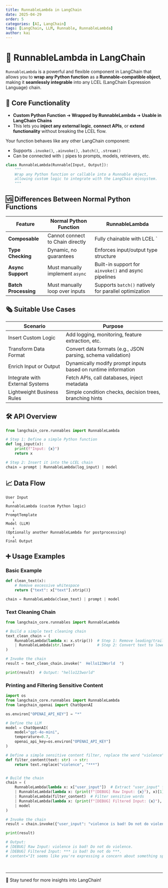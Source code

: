 ```yaml
---
title: RunnableLambda in LangChain
date: 2025-04-29
order: 5
categories: [AI, LangChain]
tags: [LangChain, LLM, Runnable, RunnableLambda]
author: kai
---
```


# 🚀 RunnableLambda in LangChain
`RunnableLambda` is a powerful and flexible component in LangChain that allows you to **wrap any Python function** as a **Runnable-compatible object**,  
making it **seamlessly integrable** into any LCEL (LangChain Expression Language) chain.

## 🧠 Core Functionality

- **Custom Python Function** ➔ **Wrapped by RunnableLambda** ➔ **Usable in LangChain Chains**
- This lets you **inject any external logic**, **connect APIs**, or **extend functionality** without breaking the LCEL flow.

Your function behaves like any other LangChain component:  
- Supports `.invoke()`, `.ainvoke()`, `.batch()`, `.stream()`
- Can be connected with `|` pipes to prompts, models, retrievers, etc.


```python
class RunnableLambda(Runnable[Input, Output]):
    """
    Wrap any Python function or callable into a Runnable object,
    allowing custom logic to integrate with the LangChain ecosystem.
    """
```

## 🆚 Differences Between Normal Python Functions 


| Feature           | Normal Python Function          | RunnableLambda                             |
|-------------------|----------------------------------|--------------------------------------------|
| **Composable**     | Cannot connect to Chain directly | Fully chainable with LCEL `|` syntax   |
| **Type Checking**  | Dynamic, no guarantees        | Enforces input/output type structure   |
| **Async Support**  | Must manually implement `async`| Built-in support for `ainvoke()` and async pipelines |
| **Batch Processing**| Must manually loop over inputs | Supports `batch()` natively for parallel optimization |


## 🗞️ Suitable Use Cases

| Scenario                         | Purpose                                                    |
|-----------------------------------|------------------------------------------------------------|
| Insert Custom Logic              | Add logging, monitoring, feature extraction, etc.          |
| Transform Data Format             | Convert data formats (e.g., JSON parsing, schema validation) |
| Enrich Input or Output            | Dynamically modify prompt inputs based on runtime information |
| Integrate with External Systems   | Fetch APIs, call databases, inject metadata                |
| Lightweight Business Rules        | Simple condition checks, decision trees, branching hints   |


## 🛠️ API Overview

```python
from langchain_core.runnables import RunnableLambda

# Step 1: Define a simple Python function
def log_input(x):
    print(f"Input: {x}")
    return x

# Step 2: Insert it into the LCEL chain
chain = prompt | RunnableLambda(log_input) | model
```


## 📈 Data Flow
```text
User Input
   ↓
RunnableLambda (custom Python logic)
   ↓
PromptTemplate
   ↓
Model (LLM)
   ↓
(Optionally another RunnableLambda for postprocessing)
   ↓
Final Output
```


## ➕ Usage Examples
### Basic Example

```python
def clean_text(x):
    # Remove excessive whitespace
    return {"text": x["text"].strip()}

chain = RunnableLambda(clean_text) | prompt | model
```


### Text Cleaning Chain

```python
from langchain_core.runnables import RunnableLambda

# Build a simple text cleaning chain
text_clean_chain = (
    RunnableLambda(lambda x: x.strip())  # Step 1: Remove leading/trailing whitespace
    | RunnableLambda(str.lower)          # Step 2: Convert text to lowercase
)

# Invoke the chain
result = text_clean_chain.invoke("  Hello123World  ") 

print(result)  # Output: "hello123world"
```

### Printing and Filtering Sensitive Content

```python
import os
from langchain_core.runnables import RunnableLambda
from langchain_openai import ChatOpenAI

os.environ["OPENAI_API_KEY"] = "*" 

# Define the LLM
model = ChatOpenAI(
    model="gpt-4o-mini",
    temperature=0.7,
    openai_api_key=os.environ["OPENAI_API_KEY"]
)

# Define a simple sensitive content filter, replace the word "violence" to "***"
def filter_content(text: str) -> str:
    return text.replace("violence", "***")


# Build the chain
chain = (
    RunnableLambda(lambda x: x["user_input"])  # Extract "user_input" field
    | RunnableLambda(lambda x: (print(f"[DEBUG] Raw Input: {x}"), x)[1])  # Print the intermediate input
    | RunnableLambda(filter_content)  # Filter sensitive words
    | RunnableLambda(lambda x: (print(f"[DEBUG] Filtered Input: {x}"), x)[1])  # Print after filtering
    | model
)

# Invoke the chain
result = chain.invoke({"user_input": "violence is bad! Do not do violence."})

print(result)

# Output:
# [DEBUG] Raw Input: violence is bad! Do not do violence.
# [DEBUG] Filtered Input: *** is bad! Do not do ***.
# content="It seems like you're expressing a concern about something specific. If you could provide more context or clarify what you're referring to, I'd be happy to help or discuss it further!" additional_kwargs={'refusal': None} response_metadata={'token_usage': {'completion_tokens': 35, 'prompt_tokens': 16, 'total_tokens': 51, 'completion_tokens_details': {'accepted_prediction_tokens': 0, 'audio_tokens': 0, 'reasoning_tokens': 0, 'rejected_prediction_tokens': 0}, 'prompt_tokens_details': {'audio_tokens': 0, 'cached_tokens': 0}}, 'model_name': 'gpt-4o-mini-2024-07-18', 'system_fingerprint': 'fp_0392822090', 'finish_reason': 'stop', 'logprobs': None} id='run-c3d0ff33-daf3-4e9a-9172-527240b2bd80-0' usage_metadata={'input_tokens': 16, 'output_tokens': 35, 'total_tokens': 51, 'input_token_details': {'audio': 0, 'cache_read': 0}, 'output_token_details': {'audio': 0, 'reasoning': 0}}
```







<br>




---

🚀 Stay tuned for more insights into LangChain!



